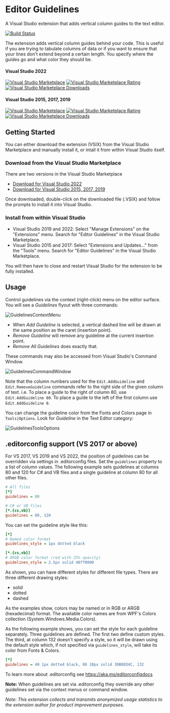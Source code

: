 # Editor Guidelines
A Visual Studio extension that adds vertical column guides to the text editor.

[![Build Status](https://github.com/pharring/EditorGuidelines/actions/workflows/CI.yml/badge.svg)](https://github.com/pharring/EditorGuidelines/actions/workflows/CI.yml)

The extension adds vertical column guides behind your code. This is useful if you are trying to tabulate columns of data or if you want to ensure that your lines don't extend beyond a certain length. You specify where the guides go and what color they should be.

#### Visual Studio 2022
[![Visual Studio Marketplace](https://vsmarketplacebadges.dev/version-short/PaulHarrington.EditorGuidelinesPreview.svg)](https://marketplace.visualstudio.com/items?itemName=PaulHarrington.EditorGuidelinesPreview)
[![Visual Studio Marketplace Rating](https://vsmarketplacebadges.dev/rating-star/PaulHarrington.EditorGuidelinesPreview.svg)](https://marketplace.visualstudio.com/items?itemName=PaulHarrington.EditorGuidelinesPreview)
[![Visual Studio Marketplace Downloads](https://vsmarketplacebadges.dev/downloads-short/PaulHarrington.EditorGuidelinesPreview.svg)](https://marketplace.visualstudio.com/items?itemName=PaulHarrington.EditorGuidelinesPreview)

#### Visual Studio 2015, 2017, 2019
[![Visual Studio Marketplace](https://vsmarketplacebadges.dev/version-short/PaulHarrington.EditorGuidelines.svg)](https://marketplace.visualstudio.com/items?itemName=PaulHarrington.EditorGuidelines)
[![Visual Studio Marketplace Rating](https://vsmarketplacebadges.dev/rating-star/PaulHarrington.EditorGuidelines.svg)](https://marketplace.visualstudio.com/items?itemName=PaulHarrington.EditorGuidelines)
[![Visual Studio Marketplace Downloads](https://vsmarketplacebadges.dev/downloads-short/PaulHarrington.EditorGuidelines.svg)](https://marketplace.visualstudio.com/items?itemName=PaulHarrington.EditorGuidelines)

## Getting Started

You can either download the extension (VSIX) from the Visual Studio Marketplace and manually install it, or intall it from within Visual Studio itself.

### Download from the Visual Studio Marketplace
There are two versions in the Visual Studio Marketplace
- [Download for Visual Studio 2022](https://marketplace.visualstudio.com/items?itemName=PaulHarrington.EditorGuidelinesPreview)
- [Download for Visual Studio 2015, 2017, 2019](https://marketplace.visualstudio.com/items?itemName=PaulHarrington.EditorGuidelines)

Once downloaded, double-click on the downloaded file (.VSIX) and follow the prompts to install it into Visual Studio.

### Install from within Visual Studio
- Visual Studio 2019 and 2022: Select "Manage Extensions" on the "Extensions" menu. Search for "Editor Guidelines" in the Visual Studio Marketplace.
- Visual Studio 2015 and 2017: Select "Extensions and Updates..." from the "Tools" menu. Search for "Editor Guidelines" in the Visual Studio Marketplace.

You will then have to close and restart Visual Studio for the extension to be fully installed.
  
## Usage
Control guidelines via the context (right-click) menu on the editor surface. You will see a *Guidelines* flyout with three commands:

![GuidelinesContextMenu](marketplace/images/ContextMenu.png)

* When *Add Guideline* is selected, a vertical dashed line will be drawn at the same position as the caret (insertion point).
* *Remove Guideline* will remove any guideline at the current insertion point.
* *Remove All Guidelines* does exactly that.

These commands may also be accessed from Visual Studio's Command Window.

![GuidelinesCommandWindow](marketplace/images/CommandWindow.png)

Note that the column numbers used for the `Edit.AddGuideline` and `Edit.RemoveGuideline` commands refer to the right side of the given column of text.
i.e. To place a guide to the right of column 80, use `Edit.AddGuideline 80`. To place a guide to the left of the first column use `Edit.AddGuideline 0`.

You can change the guideline color from the Fonts and Colors page in `Tools|Options`. Look for *Guideline* in the Text Editor category:

![GuidelinesToolsOptions](marketplace/images/FontsAndColors.png)

## .editorconfig support (VS 2017 or above)
For VS 2017, VS 2019 and VS 2022, the position of guidelines can be overridden via settings in .editorconfig files.
Set the `guidelines` property to a list of column values. The following example sets guidelines at columns 80 and 120 for C# and VB files and a single guideline at column 80 for all other files.

```ini
# All files
[*]
guidelines = 80

# C# or VB files
[*.{cs,vb}]
guidelines = 80, 120
```

You can set the guideline style like this:
```ini
[*]
# Named color format
guidelines_style = 1px dotted black

[*.{cs,vb}]
# ARGB color format (red with 25% opacity)
guidelines_style = 2.5px solid 40ff0000
```
As shown, you can have different styles for different file types. There are three different drawing styles:
- solid
- dotted
- dashed

As the examples show, colors may be named or in RGB or ARGB (hexadecimal) format. The available color names are from WPF's Colors collection (System.Windows.Media.Colors).

As the following example shows, you can set the style for each guideline separately. Three guidelines are defined. The first two define custom styles. The third, at column 132 doesn't specify a style, so it will be drawn using the default style which, if not specified via `guidelines_style`, will take its color from Fonts & Colors.

```ini
[*]
guidelines = 40 1px dotted black, 80 10px solid 30B0ED4C, 132
```

To learn more about .editorconfig see https://aka.ms/editorconfigdocs

**Note:** When guidelines are set via .editorconfig they override any other guidelines set via the context menus or command window.

_Note: This extension collects and transmits anonymized usage statistics to the extension author for product improvement purposes._
